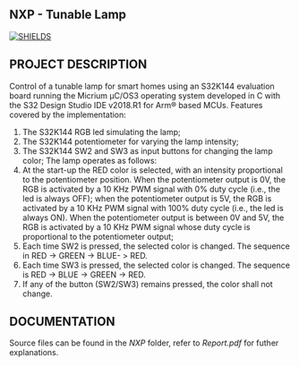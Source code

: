 ## NXP - Tunable Lamp ##
[![SHIELDS](https://img.shields.io/badge/development-completed-green)](https://shields.io/)

## PROJECT DESCRIPTION

Control of a tunable lamp for smart homes using an S32K144 evaluation board running the Micrium µC/OS3 operating system developed in C with the S32 Design Studio IDE v2018.R1 for Arm® based MCUs. Features covered by the implementation:
1. The S32K144 RGB led simulating the lamp;
2. The S32K144 potentiometer for varying the lamp intensity;
3. The S32K144 SW2 and SW3 as input buttons for changing the lamp color;
The lamp operates as follows:
1. At the start-up the RED color is selected, with an intensity proportional to the potentiometer position. When the potentiometer output is 0V, the RGB is activated by a 10 KHz PWM signal with 0% duty cycle (i.e., the led is always OFF); when the potentiometer output is 5V, the RGB is activated by a 10 KHz PWM signal with 100% duty cycle (i.e., the led is always ON). When the potentiometer output is between 0V and 5V, the RGB is activated by a 10 KHz PWM signal whose duty cycle is proportional to the potentiometer output;
2. Each time SW2 is pressed, the selected color is changed. The sequence in RED -> GREEN -> BLUE- > RED.
3. Each time SW3 is pressed, the selected color is changed. The sequence is RED -> BLUE -> GREEN -> RED.
4. If any of the button (SW2/SW3) remains pressed, the color shall not change.

## DOCUMENTATION

Source files can be found in the *NXP* folder, refer to *Report.pdf* for futher explanations.
